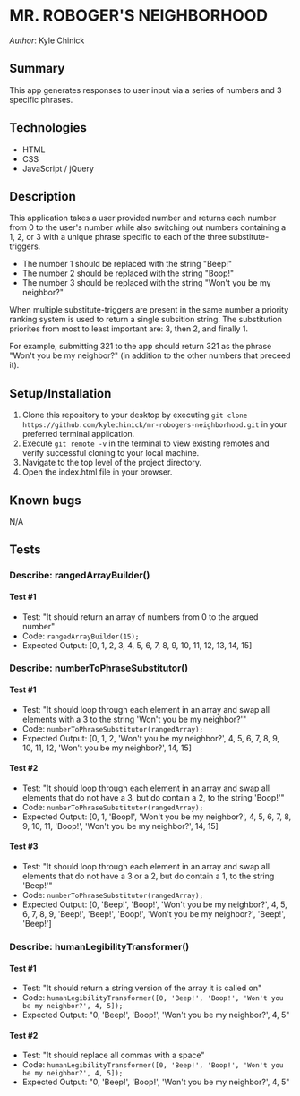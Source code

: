 # MR. ROBOGER'S NEIGHBORHOOD

_Author_: Kyle Chinick

## Summary

This app generates responses to user input via a series of numbers and 3 specific phrases.

## Technologies

- HTML
- CSS
- JavaScript / jQuery

## Description

This application takes a user provided number and returns each number from 0 to the user's number while also switching out numbers containing a 1, 2, or 3 with a unique phrase specific to each of the three substitute-triggers.

- The number 1 should be replaced with the string "Beep!"
- The number 2 should be replaced with the string "Boop!"
- The number 3 should be replaced with the string "Won't you be my neighbor?"

When multiple substitute-triggers are present in the same number a priority ranking system is used to return a single subsition string. The substitution priorites from most to least important are: 3, then 2, and finally 1.

For example, submitting 321 to the app should return 321 as the phrase "Won't you be my neighbor?" (in addition to the other numbers that preceed it).

## Setup/Installation

1. Clone this repository to your desktop by executing `git clone https://github.com/kylechinick/mr-robogers-neighborhood.git` in your preferred terminal application.
2. Execute `git remote -v` in the terminal to view existing remotes and verify successful cloning to your local machine.
3. Navigate to the top level of the project directory.
4. Open the index.html file in your browser.

## Known bugs

N/A

## Tests

### Describe: rangedArrayBuilder()

#### Test #1

- Test: "It should return an array of numbers from 0 to the argued number"
- Code: `rangedArrayBuilder(15);`
- Expected Output: [0, 1, 2, 3, 4, 5, 6, 7, 8, 9, 10, 11, 12, 13, 14, 15]

### Describe: numberToPhraseSubstitutor()

#### Test #1

- Test: "It should loop through each element in an array and swap all elements with a 3 to the string 'Won't you be my neighbor?'"
- Code: `numberToPhraseSubstitutor(rangedArray);`
- Expected Output: [0, 1, 2, 'Won't you be my neighbor?', 4, 5, 6, 7, 8, 9, 10, 11, 12, 'Won't you be my neighbor?', 14, 15]

#### Test #2

- Test: "It should loop through each element in an array and swap all elements that do not have a 3, but do contain a 2, to the string 'Boop!'"
- Code: `numberToPhraseSubstitutor(rangedArray);`
- Expected Output: [0, 1, 'Boop!', 'Won't you be my neighbor?', 4, 5, 6, 7, 8, 9, 10, 11, 'Boop!', 'Won't you be my neighbor?', 14, 15]

#### Test #3

- Test: "It should loop through each element in an array and swap all elements that do not have a 3 or a 2, but do contain a 1, to the string 'Beep!'"
- Code: `numberToPhraseSubstitutor(rangedArray);`
- Expected Output: [0, 'Beep!', 'Boop!', 'Won't you be my neighbor?', 4, 5, 6, 7, 8, 9, 'Beep!', 'Beep!', 'Boop!', 'Won't you be my neighbor?', 'Beep!', 'Beep!']

### Describe: humanLegibilityTransformer()

#### Test #1

- Test: "It should return a string version of the array it is called on"
- Code: `humanLegibilityTransformer([0, 'Beep!', 'Boop!', 'Won't you be my neighbor?', 4, 5]);`
- Expected Output: "0, 'Beep!', 'Boop!', 'Won't you be my neighbor?', 4, 5"

#### Test #2

- Test: "It should replace all commas with a space"
- Code: `humanLegibilityTransformer([0, 'Beep!', 'Boop!', 'Won't you be my neighbor?', 4, 5]);`
- Expected Output: "0, 'Beep!', 'Boop!', 'Won't you be my neighbor?', 4, 5"
